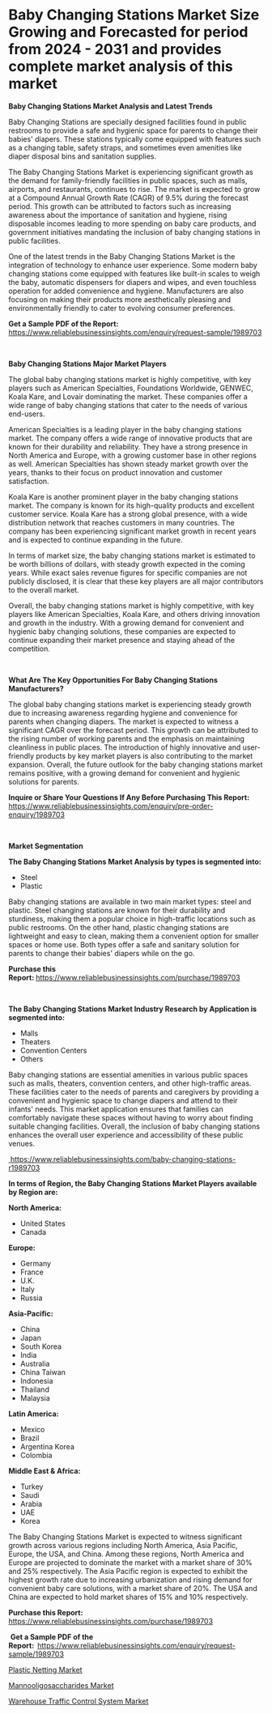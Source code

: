 <p><h1>Baby Changing Stations Market Size Growing and Forecasted for period from 2024 - 2031 and provides complete market analysis of this market</h1></p><p><strong>Baby Changing Stations Market Analysis and Latest Trends</strong></p>
<p><p>Baby Changing Stations are specially designed facilities found in public restrooms to provide a safe and hygienic space for parents to change their babies' diapers. These stations typically come equipped with features such as a changing table, safety straps, and sometimes even amenities like diaper disposal bins and sanitation supplies.</p><p>The Baby Changing Stations Market is experiencing significant growth as the demand for family-friendly facilities in public spaces, such as malls, airports, and restaurants, continues to rise. The market is expected to grow at a Compound Annual Growth Rate (CAGR) of 9.5% during the forecast period. This growth can be attributed to factors such as increasing awareness about the importance of sanitation and hygiene, rising disposable incomes leading to more spending on baby care products, and government initiatives mandating the inclusion of baby changing stations in public facilities.</p><p>One of the latest trends in the Baby Changing Stations Market is the integration of technology to enhance user experience. Some modern baby changing stations come equipped with features like built-in scales to weigh the baby, automatic dispensers for diapers and wipes, and even touchless operation for added convenience and hygiene. Manufacturers are also focusing on making their products more aesthetically pleasing and environmentally friendly to cater to evolving consumer preferences.</p></p>
<p><strong>Get a Sample PDF of the Report:&nbsp;</strong> <a href="https://www.reliablebusinessinsights.com/enquiry/request-sample/1989703">https://www.reliablebusinessinsights.com/enquiry/request-sample/1989703</a></p>
<p>&nbsp;</p>
<p><strong>Baby Changing Stations Major Market Players</strong></p>
<p><p>The global baby changing stations market is highly competitive, with key players such as American Specialties, Foundations Worldwide, GENWEC, Koala Kare, and Lovair dominating the market. These companies offer a wide range of baby changing stations that cater to the needs of various end-users.</p><p>American Specialties is a leading player in the baby changing stations market. The company offers a wide range of innovative products that are known for their durability and reliability. They have a strong presence in North America and Europe, with a growing customer base in other regions as well. American Specialties has shown steady market growth over the years, thanks to their focus on product innovation and customer satisfaction.</p><p>Koala Kare is another prominent player in the baby changing stations market. The company is known for its high-quality products and excellent customer service. Koala Kare has a strong global presence, with a wide distribution network that reaches customers in many countries. The company has been experiencing significant market growth in recent years and is expected to continue expanding in the future.</p><p>In terms of market size, the baby changing stations market is estimated to be worth billions of dollars, with steady growth expected in the coming years. While exact sales revenue figures for specific companies are not publicly disclosed, it is clear that these key players are all major contributors to the overall market.</p><p>Overall, the baby changing stations market is highly competitive, with key players like American Specialties, Koala Kare, and others driving innovation and growth in the industry. With a growing demand for convenient and hygienic baby changing solutions, these companies are expected to continue expanding their market presence and staying ahead of the competition.</p></p>
<p>&nbsp;</p>
<p><strong>What Are The Key Opportunities For Baby Changing Stations Manufacturers?</strong></p>
<p><p>The global baby changing stations market is experiencing steady growth due to increasing awareness regarding hygiene and convenience for parents when changing diapers. The market is expected to witness a significant CAGR over the forecast period. This growth can be attributed to the rising number of working parents and the emphasis on maintaining cleanliness in public places. The introduction of highly innovative and user-friendly products by key market players is also contributing to the market expansion. Overall, the future outlook for the baby changing stations market remains positive, with a growing demand for convenient and hygienic solutions for parents.</p></p>
<p><strong>Inquire or Share Your Questions If Any Before Purchasing This Report:</strong> <a href="https://www.reliablebusinessinsights.com/enquiry/pre-order-enquiry/1989703">https://www.reliablebusinessinsights.com/enquiry/pre-order-enquiry/1989703</a></p>
<p>&nbsp;</p>
<p><strong>Market Segmentation</strong></p>
<p><strong>The Baby Changing Stations Market Analysis by types is segmented into:</strong></p>
<p><ul><li>Steel</li><li>Plastic</li></ul></p>
<p><p>Baby changing stations are available in two main market types: steel and plastic. Steel changing stations are known for their durability and sturdiness, making them a popular choice in high-traffic locations such as public restrooms. On the other hand, plastic changing stations are lightweight and easy to clean, making them a convenient option for smaller spaces or home use. Both types offer a safe and sanitary solution for parents to change their babies' diapers while on the go.</p></p>
<p><strong>Purchase this Report:&nbsp;</strong><a href="https://www.reliablebusinessinsights.com/purchase/1989703">https://www.reliablebusinessinsights.com/purchase/1989703</a></p>
<p>&nbsp;</p>
<p><strong>The Baby Changing Stations Market Industry Research by Application is segmented into:</strong></p>
<p><ul><li>Malls</li><li>Theaters</li><li>Convention Centers</li><li>Others</li></ul></p>
<p><p>Baby changing stations are essential amenities in various public spaces such as malls, theaters, convention centers, and other high-traffic areas. These facilities cater to the needs of parents and caregivers by providing a convenient and hygienic space to change diapers and attend to their infants' needs. This market application ensures that families can comfortably navigate these spaces without having to worry about finding suitable changing facilities. Overall, the inclusion of baby changing stations enhances the overall user experience and accessibility of these public venues.</p></p>
<p><a href="https://www.reliablebusinessinsights.com/baby-changing-stations-r1989703">&nbsp;https://www.reliablebusinessinsights.com/baby-changing-stations-r1989703</a></p>
<p><strong>In terms of Region, the Baby Changing Stations Market Players available by Region are:</strong></p>
<p>
    <p> <strong> North America: </strong>
        <ul>
            <li>United States</li>
            <li>Canada</li>
        </ul>
        </p> 
    <p> <strong> Europe: </strong>
        <ul>
            <li>Germany</li>
            <li>France</li>
            <li>U.K.</li>
            <li>Italy</li>
            <li>Russia</li>
        </ul>
        </p> 
    <p> <strong> Asia-Pacific: </strong>
        <ul>
            <li>China</li>
            <li>Japan</li>
            <li>South Korea</li>
            <li>India</li>
            <li>Australia</li>
            <li>China Taiwan</li>
            <li>Indonesia</li>
            <li>Thailand</li>
            <li>Malaysia</li>
        </ul>
        </p> 
    <p> <strong> Latin America: </strong>
        <ul>
            <li>Mexico</li>
            <li>Brazil</li>
            <li>Argentina Korea</li>
            <li>Colombia</li>
        </ul>
        </p> 
    <p> <strong> Middle East & Africa: </strong>
        <ul>
            <li>Turkey</li>
            <li>Saudi</li>
            <li>Arabia</li>
            <li>UAE</li>
            <li>Korea</li>
        </ul>
    </p>
    </p>
<p><p>The Baby Changing Stations Market is expected to witness significant growth across various regions including North America, Asia Pacific, Europe, the USA, and China. Among these regions, North America and Europe are projected to dominate the market with a market share of 30% and 25% respectively. The Asia Pacific region is expected to exhibit the highest growth rate due to increasing urbanization and rising demand for convenient baby care solutions, with a market share of 20%. The USA and China are expected to hold market shares of 15% and 10% respectively.</p></p>
<p><strong>Purchase this Report: </strong><a href="https://www.reliablebusinessinsights.com/purchase/1989703">https://www.reliablebusinessinsights.com/purchase/1989703</a></p>
<p>&nbsp;<strong>Get a Sample PDF of the Report:&nbsp;&nbsp;</strong><a href="https://www.reliablebusinessinsights.com/enquiry/request-sample/1989703">https://www.reliablebusinessinsights.com/enquiry/request-sample/1989703</a></p>
<p><strong></strong></p>
<p><p><a href="https://github.com/brentleyjimmiealvaradoz4l1rea/Market-Research-Report-List-3/blob/main/plastic-netting-market.md">Plastic Netting Market</a></p><p><a href="https://github.com/Angelnienowdseej3e45z3p8c/Market-Research-Report-List-3/blob/main/mannooligosaccharides-market.md">Mannooligosaccharides Market</a></p><p><a href="https://view.publitas.com/reportprime-1/warehouse-traffic-control-system-market-size-share-trends-analysis-report-by-end-use-retail-healthcare-manufacturing-transport-others-by-raw-material-and-forecast-till-2031/">Warehouse Traffic Control System Market</a></p></p>